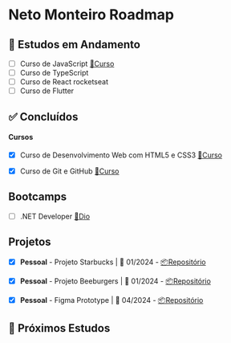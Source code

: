 # Neto Monteiro Roadmap


## 📑 Estudos em Andamento
- [ ] Curso de JavaScript  [🔗Curso](https://alunos.b7web.com.br/curso/javascript)
- [ ] Curso de TypeScript 
- [ ] Curso de React rocketseat
- [ ] Curso de Flutter

## ✅ Concluídos
 
  #### Cursos
- [x] Curso de Desenvolvimento Web com HTML5 e CSS3 [🔗Curso](https://www.cursoemvideo.com/curso/html5-css3-modulo1/)
- [x] Curso de Git e GitHub [🔗Curso](https://www.cursoemvideo.com/curso/curso-de-git-e-github/)



## Bootcamps
- [ ] .NET Developer [🔗Dio](https://web.dio.me/track/d9ba9d50-dbba-4ae0-8bc5-b653d67799c6)

## Projetos
- [x] **Pessoal** - Projeto Starbucks | 📅 01/2024 - [📦Repositório](https://github.com/NetoMonteiro/Project-Starbucks)
- [x] **Pessoal** - Projeto Beeburgers | 📅 01/2024 - [📦Repositório](https://github.com/NetoMonteiro/Project-Beeburgers/)
- [x] **Pessoal** - Figma Prototype | 📅 04/2024 - [📦Repositório](https://github.com/NetoMonteiro/Figma-Prototype)


## 🎯 Próximos Estudos
